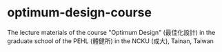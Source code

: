 # optimum-design-course
The lecture materials of the course "Optimum Design" (最佳化設計) in the graduate school of the PEHL (體健所) in the NCKU (成大), Tainan, Taiwan
